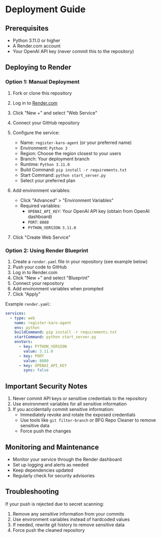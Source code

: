 # Deployment Guide

## Prerequisites
- Python 3.11.0 or higher
- A Render.com account
- Your OpenAI API key (never commit this to the repository)

## Deploying to Render

### Option 1: Manual Deployment

1. Fork or clone this repository
2. Log in to [Render.com](https://render.com)
3. Click "New +" and select "Web Service"
4. Connect your GitHub repository
5. Configure the service:
   - Name: `register-karo-agent` (or your preferred name)
   - Environment: `Python 3`
   - Region: Choose the region closest to your users
   - Branch: Your deployment branch
   - Runtime: `Python 3.11.0`
   - Build Command: `pip install -r requirements.txt`
   - Start Command: `python start_server.py`
   - Select your preferred plan

6. Add environment variables:
   - Click "Advanced" > "Environment Variables"
   - Required variables:
     - `OPENAI_API_KEY`: Your OpenAI API key (obtain from OpenAI dashboard)
     - `PORT`: `8080`
     - `PYTHON_VERSION`: `3.11.0`

7. Click "Create Web Service"

### Option 2: Using Render Blueprint

1. Create a `render.yaml` file in your repository (see example below)
2. Push your code to GitHub
3. Log in to Render.com
4. Click "New +" and select "Blueprint"
5. Connect your repository
6. Add environment variables when prompted
7. Click "Apply"

Example `render.yaml`:
```yaml
services:
  - type: web
    name: register-karo-agent
    env: python
    buildCommand: pip install -r requirements.txt
    startCommand: python start_server.py
    envVars:
      - key: PYTHON_VERSION
        value: 3.11.0
      - key: PORT
        value: 8080
      - key: OPENAI_API_KEY
        sync: false
```

## Important Security Notes

1. Never commit API keys or sensitive credentials to the repository
2. Use environment variables for all sensitive information
3. If you accidentally commit sensitive information:
   - Immediately revoke and rotate the exposed credentials
   - Use tools like `git filter-branch` or BFG Repo Cleaner to remove sensitive data
   - Force push the changes

## Monitoring and Maintenance

- Monitor your service through the Render dashboard
- Set up logging and alerts as needed
- Keep dependencies updated
- Regularly check for security advisories

## Troubleshooting

If your push is rejected due to secret scanning:
1. Remove any sensitive information from your commits
2. Use environment variables instead of hardcoded values
3. If needed, rewrite git history to remove sensitive data
4. Force push the cleaned repository 